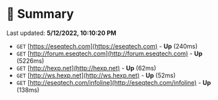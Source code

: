 # 📖 Summary
Last updated: **5/12/2022, 10:10:20 PM**

- `GET` [https://eseqtech.com](https://eseqtech.com) - **Up** (240ms)
- `GET` [http://forum.eseqtech.com](http://forum.eseqtech.com) - **Up** (5226ms)
- `GET` [http://hexp.net](http://hexp.net) - **Up** (62ms)
- `GET` [http://ws.hexp.net](http://ws.hexp.net) - **Up** (52ms)
- `GET` [http://eseqtech.com/infoline](http://eseqtech.com/infoline) - **Up** (138ms)
